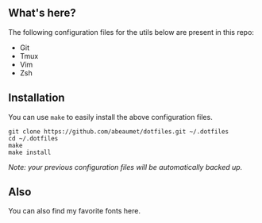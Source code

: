 ## What's here?

The following configuration files for the utils below are present in this repo:
- Git
- Tmux
- Vim
- Zsh

## Installation

You can use `make` to easily install the above configuration files.

    git clone https://github.com/abeaumet/dotfiles.git ~/.dotfiles
    cd ~/.dotfiles
    make
    make install

_Note: your previous configuration files will be automatically backed up._

## Also

You can also find my favorite fonts here.
